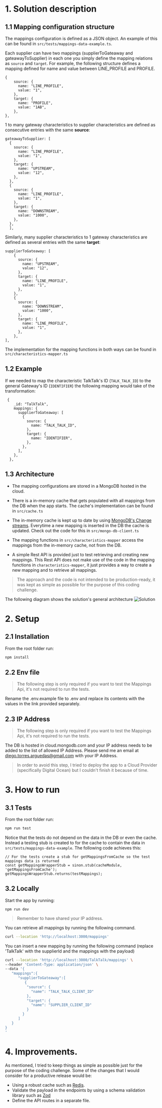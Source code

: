 # 1. Solution description

## 1.1 Mapping configuration structure

The mappings configuration is defined as a JSON object. An example of this can be found in `src/tests/mappings-data-example.ts`.

Each supplier can have two mappings (supplierToGateaway and gateawayToSupplier) in each one you simply define the mapping relations as ``source`` and ``target``. For example, the following structure defines a mapping defined for name and value between LINE_PROFILE and PROFILE.

```
{
    source: {
      name: "LINE_PROFILE",
      value: "1",
    },
    target: {
      name: "PROFILE",
      value: "1AB",
    },
},
```
1 to many gateway characteristics to supplier characteristics are defined as consecutive entries with the same **source**:

```
gateawayToSupplier: [
  {
    source: {
      name: "LINE_PROFILE",
      value: "1",
    },
    target: {
      name: "UPSTREAM",
      value: "12",
    },
  },
  {
    source: {
      name: "LINE_PROFILE",
      value: "1",
    },
    target: {
      name: "DOWNSTREAM",
      value: "1000",
    },
  },
  ],
```

Similarly, many supplier characteristics to 1 gateway characteristics are defined as several entries with the same **target**:

```
supplierToGateaway: [
    {
      source: {
        name: "UPSTREAM",
        value: "12",
      },
      target: {
        name: "LINE_PROFILE",
        value: "1",
      },
    },
    {
      source: {
        name: "DOWNSTREAM",
        value: "1000",
      },
      target: {
        name: "LINE_PROFILE",
        value: "1",
      },
    },
],
```

The implementation for the mapping functions in both ways can be found in `src/characteristics-mapper.ts` 

## 1.2 Example
If we needed to map the characteristic TalkTalk's ID (``TALK_TALK_ID``) to the general Gateway's ID (``IDENTIFIER``) the following mapping would take of the transformation:


```
 {
    _id: "TalkTalk",
    mappings: {
      supplierToGateaway: [
        {
          source: {
            name: "TALK_TALK_ID",
          },
          target: {
            name: "IDENTIFIER",            
          },
        },        
      ],   
    },
  },
```

## 1.3 Architecture
- The mapping configurations are stored in a MongoDB hosted in the cloud.

- There is a in-memory cache that gets populated with all mappings from the DB when the app starts. The cache's implementation can be found in `src/cache.ts`

- The in-memory cache is kept up to date by using [MongoDB's Change streams](https://www.mongodb.com/docs/manual/changeStreams/). Everytime a new mapping is inserted in the DB the cache is updated. Check out the code for this in `src/mongo-db-client.ts` 

- The mapping functions in `src/characteristics-mapper` access the mappings from the in-memory cache, not from the DB.

- A simple Rest API is provided just to test retrieving and creating new mappings. This Rest API does not make use of the code in the mapping functions in `characteristics-mapper`, it just provides a way to create a new mapping and to retrieve all mappings.

> The approach and the code is not intended to be production-ready, it was kept as simple as possible for the purpose of this coding challenge. 

The following diagram shows the solution's general architecture
 ![Solution](/solution-diagram.png)


# 2. Setup

## 2.1 Installation
From the root folder run:

```bash
npm install
```

## 2.2 Env file

> The following step is only required if you want to test the Mappings Api, it's not required to run the tests.

Rename the .env.example file to .env and replace its contents with the values in the link provided separately.

## 2.3 IP Address

> The following step is only required if you want to test the Mappings Api, it's not required to run the tests.

The DB is hosted in cloud.mongodb.com and your IP address needs to be added to the list of allowed IP Address. Please send me an email at diego.torres.arguedas@gmail.com with your IP Address.
 
> In order to avoid this step, I tried to deploy the app to a Cloud Provider (specifically Digital Ocean) but I couldn't finish it because of time. 

# 3. How to run

## 3.1 Tests

From the root folder run:
```bash
npm run test
```

Notice that the tests do not depend on the data in the DB or even the cache. Instead a testing stub is created to for the cache to contain the data in `src/tests/mappings-data-example`. The following code achieves this:

```
// For the tests create a stub for getMappingsFromCache so the test mappings data is returned
const getMappingsWrapperStub = sinon.stub(cacheModule, 'getMappingsFromCache');
getMappingsWrapperStub.returns(testMappings);

```

## 3.2 Locally
Start the app by running:
```
npm run dev
```

> Remember to have shared your IP address.

You can retrieve all mappings by running the following command.
```bash
curl --location 'http://localhost:3000/mappings'
```

You can insert a new mapping by running the following command (replace 'TalkTalk' with the supplierId and the mappings with the payload)

```bash
curl --location 'http://localhost:3000/TalkTalk/mappings' \
--header 'Content-Type: application/json' \
--data '{
   "mappings":{
      "supplierToGateaway":[
         {
          "source": {
            "name": "TALK_TALK_CLIENT_ID"
          },
          "target": {
            "name": "SUPPLIER_CLIENT_ID"
          }
        }
      ]
   }
}
'
```

# 4. Improvements.
As mentioned, I tried to keep things as simple as possible just for the purpose of the
coding challenge. Some of the changes that I would consider for a productive release would be:
- Using a robust cache such as [Redis](https://redis.com/).
- Validate the payload in the endpoints by using a schema validation library such as [Zod](https://github.com/colinhacks/zod)
- Define the API routes in a separate file.